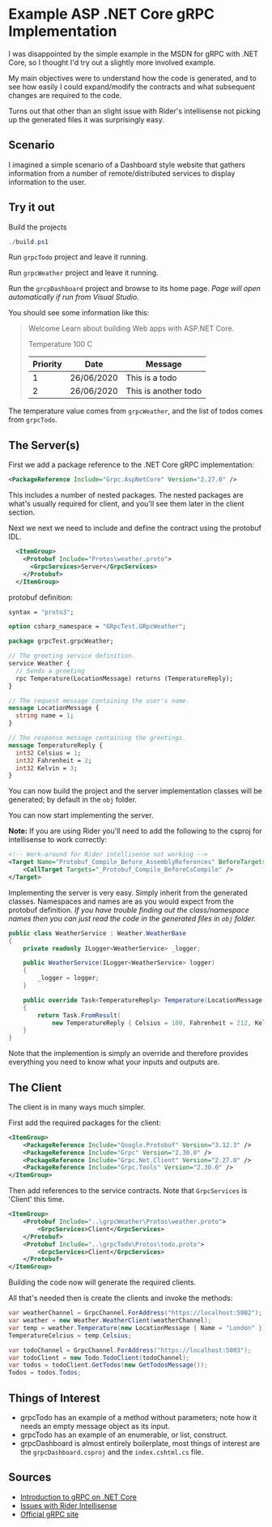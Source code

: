 # Example ASP .NET Core gRPC Implementation

I was disappointed by the simple example in the MSDN for gRPC with .NET Core, so I thought I'd try out a slightly more involved example.

My main objectives were to understand how the code is generated, and to see how easily I could expand/modify the contracts and what subsequent changes are required to the code.

Turns out that other than an slight issue with Rider's intellisense not picking up the generated files it was surprisingly easy.

## Scenario

I imagined a simple scenario of a Dashboard style website that gathers information from a number of remote/distributed services to display information to the user.

## Try it out

Build the projects

```powershell
./build.ps1
```

Run `grpcTodo` project and leave it running.

Run `grpcWeather` project and leave it running.

Run the `grcpDashboard` project and browse to its home page. _Page will open automatically if run from Visual Studio._

You should see some information like this:

> Welcome
> Learn about building Web apps with ASP.NET Core.
>
> Temperature 100 C
>
> |Priority	|Date	|Message |
> |----|-----|----|
> |1	|26/06/2020	|This is a todo|
> |2	|26/06/2020	|This is another todo|

The temperature  value comes from `grpcWeather`, and the list of todos comes from `grpcTodo`.

## The Server(s)

First we add a package reference to the .NET Core gRPC implementation:

```xml
<PackageReference Include="Grpc.AspNetCore" Version="2.27.0" />
```

This includes a number of nested packages. The nested packages are what's usually required for client, and you'll see them later in the client section.

Next we next we need to include and define the contract using the protobuf IDL.

```xml
  <ItemGroup>
    <Protobuf Include="Protos\weather.proto">
      <GrpcServices>Server</GrpcServices>
    </Protobuf>
  </ItemGroup>
  ```

  protobuf definition:

  ```protobuf
syntax = "proto3";

option csharp_namespace = "GRpcTest.GRpcWeather";

package grpcTest.grpcWeather;

// The greeting service definition.
service Weather {
    // Sends a greeting
    rpc Temperature(LocationMessage) returns (TemperatureReply);
}

// The request message containing the user's name.
message LocationMessage {
    string name = 1;
}

// The response message containing the greetings.
message TemperatureReply {
    int32 Celsius = 1;
    int32 Fahrenheit = 2;
    int32 Kelvin = 3;
}
  ```

You can now build the project and the server implementation classes will be generated; by default in the `obj` folder.

You can now start implementing the server.

__Note:__ If you are using Rider you'll need to add the following to the csproj for intellisense to work correctly:

```xml
<!-- Work-around for Rider intellisense not working -->
<Target Name="Protobuf_Compile_Before_AssemblyReferences" BeforeTargets="ResolveAssemblyReferences">
    <CallTarget Targets="_Protobuf_Compile_BeforeCsCompile" />
</Target>
```

Implementing the server is very easy. Simply inherit from the generated classes. Namespaces and names are as you would expect from the protobuf definition. _If you have trouble finding out the class/namespace names then you can just read the code in the generated files in `obj` folder._

```csharp
public class WeatherService : Weather.WeatherBase
{
    private readonly ILogger<WeatherService> _logger;

    public WeatherService(ILogger<WeatherService> logger)
    {
        _logger = logger;
    }

    public override Task<TemperatureReply> Temperature(LocationMessage request, ServerCallContext context)
    {
        return Task.FromResult(
            new TemperatureReply { Celsius = 100, Fahrenheit = 212, Kelvin = 373 });
    }
}
```

Note that the implemention is  simply an override and therefore provides everything you need to know what your inputs and outputs are.

## The Client

The client is in many ways much simpler.

First add the required packages for the client:

```xml
<ItemGroup>
    <PackageReference Include="Google.Protobuf" Version="3.12.3" />
    <PackageReference Include="Grpc" Version="2.30.0" />
    <PackageReference Include="Grpc.Net.Client" Version="2.27.0" />
    <PackageReference Include="Grpc.Tools" Version="2.30.0" />
</ItemGroup>
```

Then add references to the service contracts. Note that `GrpcServices` is 'Client' this time.

```xml
<ItemGroup>
    <Protobuf Include="..\grpcWeather\Protos\weather.proto">
        <GrpcServices>Client</GrpcServices>
    </Protobuf>
    <Protobuf Include="..\grpcTodo\Protos\todo.proto">
        <GrpcServices>Client</GrpcServices>
    </Protobuf>
</ItemGroup>
```
Building the code now will generate the required clients.

All that's needed then is create the clients and invoke the methods:

```csharp
var weatherChannel = GrpcChannel.ForAddress("https://localhost:5002");
var weather = new Weather.WeatherClient(weatherChannel);
var temp = weather.Temperature(new LocationMessage { Name = "London" });
TemperatureCelcius = temp.Celsius;

var todoChannel = GrpcChannel.ForAddress("https://localhost:5003");
var todoClient = new Todo.TodoClient(todoChannel);
var todos = todoClient.GetTodos(new GetTodosMessage());
Todos = todos.Todos;
```

## Things of Interest

- grpcTodo has an example of a method without parameters; note how it needs an empty message object as its input.
- grpcTodo has an example of an enumerable, or list, construct.
- grpcDashboard is almost entirely boilerplate, most things of interest are the `grpcDashboard.csproj` and the `index.cshtml.cs` file.

## Sources

- [Introduction to gRPC on .NET Core](https://docs.microsoft.com/en-us/aspnet/core/grpc/?view=aspnetcore-3.1)
- [Issues with Rider Intellisense](https://github.com/grpc/grpc/issues/17898#issuecomment-459832750)
- [Official gRPC site](https://grpc.io/)
